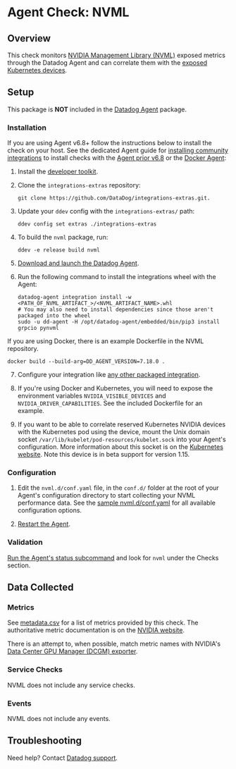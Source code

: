 # Agent Check: NVML

## Overview

This check monitors [NVIDIA Management Library (NVML)][1] exposed metrics through the Datadog Agent and can correlate them
with the [exposed Kubernetes devices][8].

## Setup

This package is **NOT** included in the [Datadog Agent][1] package.

### Installation

If you are using Agent v6.8+ follow the instructions below to install the check on your host. See the dedicated Agent guide for [installing community integrations][2] to install checks with the [Agent prior v6.8][3] or the [Docker Agent][4]:

1. Install the [developer toolkit][5].
2. Clone the `integrations-extras` repository:

   ```shell
   git clone https://github.com/DataDog/integrations-extras.git.
   ```

3. Update your `ddev` config with the `integrations-extras/` path:

   ```shell
   ddev config set extras ./integrations-extras
   ```

4. To build the `nvml` package, run:

   ```shell
   ddev -e release build nvml
   ```

5. [Download and launch the Datadog Agent][6].
6. Run the following command to install the integrations wheel with the Agent:

   ```shell
   datadog-agent integration install -w <PATH_OF_NVML_ARTIFACT_>/<NVML_ARTIFACT_NAME>.whl
   # You may also need to install dependencies since those aren't packaged into the wheel
   sudo -u dd-agent -H /opt/datadog-agent/embedded/bin/pip3 install grpcio pynvml
   ```

If you are using Docker, there is an example Dockerfile in the NVML repository.

   ```shell
   docker build --build-arg=DD_AGENT_VERSION=7.18.0 .
   ```

7. Configure your integration like [any other packaged integration][7].

8. If you're using Docker and Kubernetes, you will need to expose the environment variables `NVIDIA_VISIBLE_DEVICES` and `NVIDIA_DRIVER_CAPABILITIES`. See the included Dockerfile for an example.

9. If you want to be able to correlate reserved Kubernetes NVIDIA devices with the Kubernetes pod using the device, mount the Unix domain socket `/var/lib/kubelet/pod-resources/kubelet.sock` into your Agent's configuration.  More
information about this socket is on the [Kubernetes website][8].  Note this device is in beta support for version 1.15.

### Configuration

1. Edit the `nvml.d/conf.yaml` file, in the `conf.d/` folder at the root of your Agent's configuration directory to start collecting your NVML performance data. See the [sample nvml.d/conf.yaml][3] for all available configuration options.

2. [Restart the Agent][4].

### Validation

[Run the Agent's status subcommand][5] and look for `nvml` under the Checks section.

## Data Collected

### Metrics

See [metadata.csv][6] for a list of metrics provided by this check.  The authoritative metric documentation is on the [NVIDIA website][9].

There is an attempt to, when possible, match metric names with NVIDIA's [Data Center GPU Manager (DCGM) exporter][10].

### Service Checks

NVML does not include any service checks.

### Events

NVML does not include any events.

## Troubleshooting

Need help? Contact [Datadog support][7].

[1]: https://pypi.org/project/pynvml/
[2]: https://docs.datadoghq.com/agent/autodiscovery/integrations
[3]: https://github.com/DataDog/integrations-extras/blob/master/nvml/datadog_checks/nvml/data/conf.yaml.example
[4]: https://docs.datadoghq.com/agent/guide/agent-commands/#start-stop-and-restart-the-agent
[5]: https://docs.datadoghq.com/agent/guide/agent-commands/#agent-status-and-information
[6]: https://github.com/DataDog/integrations-core/blob/master/nvml/metadata.csv
[7]: https://docs.datadoghq.com/help
[8]: https://kubernetes.io/docs/concepts/extend-kubernetes/compute-storage-net/device-plugins/#monitoring-device-plugin-resources
[9]: https://docs.nvidia.com/deploy/nvml-api/group__nvmlDeviceQueries.html
[10]:https://github.com/NVIDIA/gpu-monitoring-tools/blob/master/exporters/prometheus-dcgm/dcgm-exporter/dcgm-exporter
